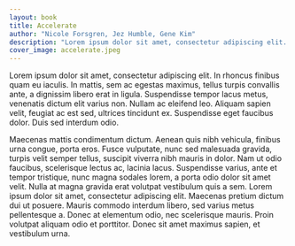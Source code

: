 ```yaml
---
layout: book
title: Accelerate
author: "Nicole Forsgren, Jez Humble, Gene Kim"
description: "Lorem ipsum dolor sit amet, consectetur adipiscing elit. In rhoncus finibus quam eu iaculis. In mattis, sem ac egestas maximus, tellus turpis convallis ante, a dignissim libero erat in ligula."
cover_image: accelerate.jpeg
---
```


Lorem ipsum dolor sit amet, consectetur adipiscing elit. In rhoncus finibus quam eu iaculis. In mattis, sem ac egestas maximus, tellus turpis convallis ante, a dignissim libero erat in ligula. Suspendisse tempor lacus metus, venenatis dictum elit varius non. Nullam ac eleifend leo. Aliquam sapien velit, feugiat ac est sed, ultrices tincidunt ex. Suspendisse eget faucibus dolor. Duis sed interdum odio.

Maecenas mattis condimentum dictum. Aenean quis nibh vehicula, finibus urna congue, porta eros. Fusce vulputate, nunc sed malesuada gravida, turpis velit semper tellus, suscipit viverra nibh mauris in dolor. Nam ut odio faucibus, scelerisque lectus ac, lacinia lacus. Suspendisse varius, ante et tempor tristique, nunc magna sodales lorem, a porta odio dolor sit amet velit. Nulla at magna gravida erat volutpat vestibulum quis a sem. Lorem ipsum dolor sit amet, consectetur adipiscing elit. Maecenas pretium dictum dui ut posuere. Mauris commodo interdum libero, sed varius metus pellentesque a. Donec at elementum odio, nec scelerisque mauris. Proin volutpat aliquam odio et porttitor. Donec sit amet maximus sapien, et vestibulum urna.
